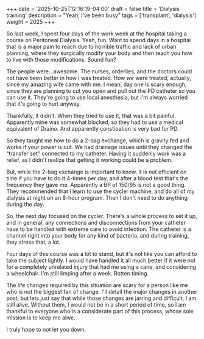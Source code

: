 +++
date = '2025-10-25T12:16:19-04:00'
draft = false
title = 'Dialysis training'
description = "Yeah, I've been busy"
tags = ['transplant', 'dialysis']
weight = 2025
+++

So last week, I spent four days of the work week at the hospital taking a course
on Peritoneal Dialysis. Yeah, fun. Want to spend days in a hospital that is a
major pain to reach due to horrible traffic and lack of urban planning, where
they surgically modify your body and then teach you how to live with those
modifications. Sound fun?

The people were...awesome. The nurses, orderlies, and the doctors could not have
been better in how I was treated. How *we* were treated, actually, since my
amazing wife came with me. I mean, day one is scary enough, since they are
planning to cut you open and pull out the PD catheter so you can use it. They're
going to use local anesthesia, but I'm always worried that it's going to hurt
anyway.

Thankfully, it didn't. When they tried to use it, that was a bit painful.
Apparently mine was somewhat blocked, so they had to use a medical equivalent of
Draino. And apparently constipation is very bad for PD. 

So they taught me how to do a 2-bag exchange, which is gravity fed and works if
your power is out. We had drainage issues until they changed the "transfer set"
connected to my catheter. Having it suddenly work was a relief, as I didn't
realize that getting it working could be a problem. 

But, while the 2-bag exchange is important to know, it is *not* efficient on
time if you have to do it 4-times per day, and after a blood test that's the
frequency they gave me. Apparently a BP of 150/95 is not a good thing. They
recommended that I learn to use the cycler machine, and do all of my dialysis at
night on an 8-hour program. Then I don't need to do anything during the day.

So, the next day focused on the cycler. There's a whole process to set it up,
and in general, any connections and disconnections from your catheter have to be
handled with extreme care to avoid infection. The catheter is a channel right
into your body for any kind of bacteria, and during training, they stress that,
a lot. 

Four days of this course was a lot to stand, but it's not like you can afford to
take the subject lightly. I would have handled it all much better if it were not
for a completely unrelated injury that had me using a cane, and considering a
wheelchair. I'm still limping after a week. Rotten timing. 

The life changes required by this situation are scary for a person like me who
is not the biggest fan of change. I'll detail the major changes in another post,
but lets just say that while those changes are jarring and difficult, I am still
alive. Without them, I would not be in a short period of time, so I am thankful
to everyone who is a considerate part of this process, whose sole mission is to
keep me alive. 

I truly hope to not let you down.
